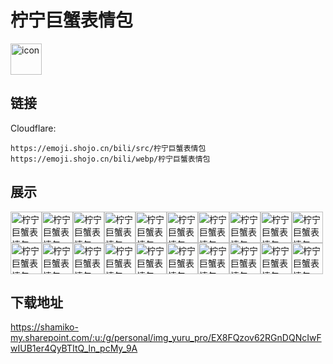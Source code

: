 # 柠宁巨蟹表情包
<img src="https://emoji.shojo.cn/bili/src/柠宁巨蟹表情包/icon.png" width="50" height="50" alt="icon">

## 链接
Cloudflare:
```
https://emoji.shojo.cn/bili/src/柠宁巨蟹表情包
https://emoji.shojo.cn/bili/webp/柠宁巨蟹表情包
```
## 展示
<img src="https://emoji.shojo.cn/bili/src/柠宁巨蟹表情包/柠宁巨蟹表情包-观星.png" width="50" height="50" alt="柠宁巨蟹表情包-观星"><img src="https://emoji.shojo.cn/bili/src/柠宁巨蟹表情包/柠宁巨蟹表情包-确实.png" width="50" height="50" alt="柠宁巨蟹表情包-确实"><img src="https://emoji.shojo.cn/bili/src/柠宁巨蟹表情包/柠宁巨蟹表情包-变笨蛋.png" width="50" height="50" alt="柠宁巨蟹表情包-变笨蛋"><img src="https://emoji.shojo.cn/bili/src/柠宁巨蟹表情包/柠宁巨蟹表情包-阿巴.png" width="50" height="50" alt="柠宁巨蟹表情包-阿巴"><img src="https://emoji.shojo.cn/bili/src/柠宁巨蟹表情包/柠宁巨蟹表情包-突然出现.png" width="50" height="50" alt="柠宁巨蟹表情包-突然出现"><img src="https://emoji.shojo.cn/bili/src/柠宁巨蟹表情包/柠宁巨蟹表情包-对不起.png" width="50" height="50" alt="柠宁巨蟹表情包-对不起"><img src="https://emoji.shojo.cn/bili/src/柠宁巨蟹表情包/柠宁巨蟹表情包-大哭.png" width="50" height="50" alt="柠宁巨蟹表情包-大哭"><img src="https://emoji.shojo.cn/bili/src/柠宁巨蟹表情包/柠宁巨蟹表情包-哈哈哈.png" width="50" height="50" alt="柠宁巨蟹表情包-哈哈哈"><img src="https://emoji.shojo.cn/bili/src/柠宁巨蟹表情包/柠宁巨蟹表情包-惊.png" width="50" height="50" alt="柠宁巨蟹表情包-惊"><img src="https://emoji.shojo.cn/bili/src/柠宁巨蟹表情包/柠宁巨蟹表情包-打call.png" width="50" height="50" alt="柠宁巨蟹表情包-打call"><img src="https://emoji.shojo.cn/bili/src/柠宁巨蟹表情包/柠宁巨蟹表情包-赞.png" width="50" height="50" alt="柠宁巨蟹表情包-赞"><img src="https://emoji.shojo.cn/bili/src/柠宁巨蟹表情包/柠宁巨蟹表情包-妙.png" width="50" height="50" alt="柠宁巨蟹表情包-妙"><img src="https://emoji.shojo.cn/bili/src/柠宁巨蟹表情包/柠宁巨蟹表情包-害怕.png" width="50" height="50" alt="柠宁巨蟹表情包-害怕"><img src="https://emoji.shojo.cn/bili/src/柠宁巨蟹表情包/柠宁巨蟹表情包-脸红.png" width="50" height="50" alt="柠宁巨蟹表情包-脸红"><img src="https://emoji.shojo.cn/bili/src/柠宁巨蟹表情包/柠宁巨蟹表情包-晚安.png" width="50" height="50" alt="柠宁巨蟹表情包-晚安"><img src="https://emoji.shojo.cn/bili/src/柠宁巨蟹表情包/柠宁巨蟹表情包-摸鱼.png" width="50" height="50" alt="柠宁巨蟹表情包-摸鱼"><img src="https://emoji.shojo.cn/bili/src/柠宁巨蟹表情包/柠宁巨蟹表情包-让我看看.png" width="50" height="50" alt="柠宁巨蟹表情包-让我看看"><img src="https://emoji.shojo.cn/bili/src/柠宁巨蟹表情包/柠宁巨蟹表情包-土豆雷.png" width="50" height="50" alt="柠宁巨蟹表情包-土豆雷"><img src="https://emoji.shojo.cn/bili/src/柠宁巨蟹表情包/柠宁巨蟹表情包-爱你.png" width="50" height="50" alt="柠宁巨蟹表情包-爱你"><img src="https://emoji.shojo.cn/bili/src/柠宁巨蟹表情包/柠宁巨蟹表情包-给你一拳.png" width="50" height="50" alt="柠宁巨蟹表情包-给你一拳">

## 下载地址

https://shamiko-my.sharepoint.com/:u:/g/personal/img_yuru_pro/EX8FQzov62RGnDQNcIwFwIUB1er4QyBTItQ_ln_pcMy_9A